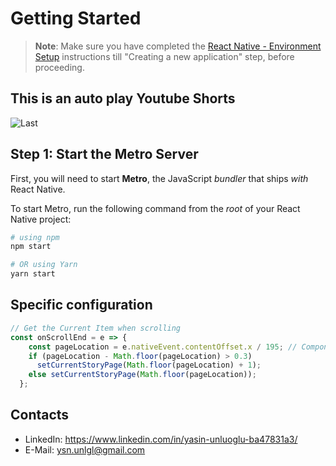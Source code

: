 
# Getting Started

>**Note**: Make sure you have completed the [React Native - Environment Setup](https://reactnative.dev/docs/environment-setup) instructions till "Creating a new application" step, before proceeding.


## This is an auto play Youtube Shorts
![Last](readme/gif_20230828_151425.gif)

## Step 1: Start the Metro Server

First, you will need to start **Metro**, the JavaScript _bundler_ that ships _with_ React Native.

To start Metro, run the following command from the _root_ of your React Native project:

```bash
# using npm
npm start

# OR using Yarn
yarn start
```
## Specific configuration

```javascript
// Get the Current Item when scrolling
const onScrollEnd = e => {
    const pageLocation = e.nativeEvent.contentOffset.x / 195; // Component Width + marginHorizontal
    if (pageLocation - Math.floor(pageLocation) > 0.3)
      setCurrentStoryPage(Math.floor(pageLocation) + 1);
    else setCurrentStoryPage(Math.floor(pageLocation));
  };

```

## Contacts
- LinkedIn: https://www.linkedin.com/in/yasin-unluoglu-ba47831a3/
- E-Mail: ysn.unlgl@gmail.com